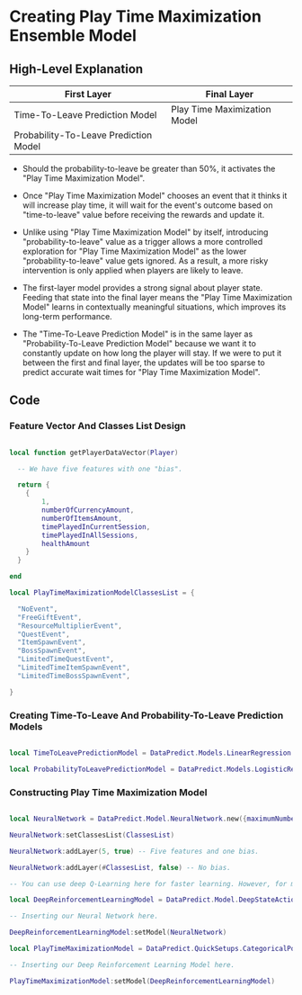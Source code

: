 # Creating Play Time Maximization Ensemble Model

## High-Level Explanation

| First Layer                           | Final Layer                  |
|---------------------------------------|------------------------------|
| Time-To-Leave Prediction Model        | Play Time Maximization Model |
| Probability-To-Leave Prediction Model |                              |

* Should the probability-to-leave be greater than 50%, it activates the "Play Time Maximization Model".

* Once "Play Time Maximization Model" chooses an event that it thinks it will increase play time, it will wait for the event's outcome based on "time-to-leave" value before receiving the rewards and update it.

* Unlike using "Play Time Maximization Model" by itself, introducing "probability-to-leave" value as a trigger allows a more controlled exploration for "Play Time Maximization Model" as the lower "probability-to-leave" value gets ignored. As a result, a more risky intervention is only applied when players are likely to leave.

* The first-layer model provides a strong signal about player state. Feeding that state into the final layer means the "Play Time Maximization Model" learns in contextually meaningful situations, which improves its long-term performance.

* The "Time-To-Leave Prediction Model" is in the same layer as "Probability-To-Leave Prediction Model" because we want it to constantly update on how long the player will stay. If we were to put it between the first and final layer, the updates will be too sparse to predict accurate wait times for "Play Time Maximization Model".

## Code

### Feature Vector And Classes List Design

```lua

local function getPlayerDataVector(Player)

  -- We have five features with one "bias".

  return {
    {
        1,
        numberOfCurrencyAmount,
        numberOfItemsAmount,
        timePlayedInCurrentSession,
        timePlayedInAllSessions,
        healthAmount
    }
  }

end

local PlayTimeMaximizationModelClassesList = {

  "NoEvent",
  "FreeGiftEvent",
  "ResourceMultiplierEvent",
  "QuestEvent",
  "ItemSpawnEvent",
  "BossSpawnEvent",
  "LimitedTimeQuestEvent",
  "LimitedTimeItemSpawnEvent",
  "LimitedTimeBossSpawnEvent",

}

```

### Creating Time-To-Leave And Probability-To-Leave Prediction Models

```lua

local TimeToLeavePredictionModel = DataPredict.Models.LinearRegression.new({maximumNumberOfIterations = 1, learningRate = 0.3})

local ProbabilityToLeavePredictionModel = DataPredict.Models.LogisticRegression.new({maximumNumberOfIterations = 1, learningRate = 0.3})

```

### Constructing Play Time Maximization Model

```lua 

local NeuralNetwork = DataPredict.Model.NeuralNetwork.new({maximumNumberOfIterations = 1})

NeuralNetwork:setClassesList(ClassesList)

NeuralNetwork:addLayer(5, true) -- Five features and one bias.

NeuralNetwork:addLayer(#ClassesList, false) -- No bias.

-- You can use deep Q-Learning here for faster learning. However, for more "safer" model, stick with deep SARSA.

local DeepReinforcementLearningModel = DataPredict.Model.DeepStateActionRewardStateAction.new()

-- Inserting our Neural Network here.

DeepReinforcementLearningModel:setModel(NeuralNetwork)

local PlayTimeMaximizationModel = DataPredict.QuickSetups.CategoricalPolicy.new()

-- Inserting our Deep Reinforcement Learning Model here.

PlayTimeMaximizationModel:setModel(DeepReinforcementLearningModel)

```
